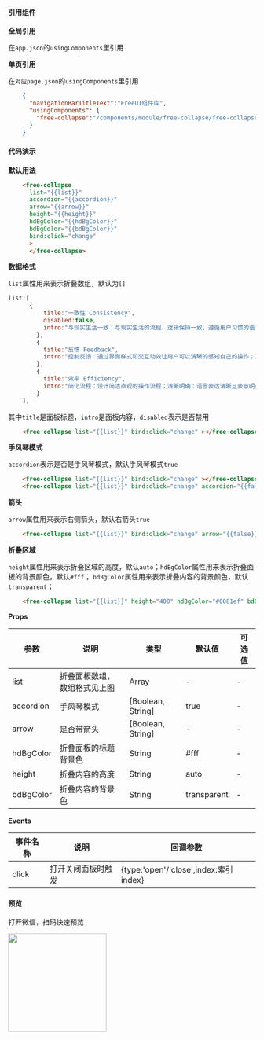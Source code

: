 #### 引用组件

**全局引用**

在`app.json`的`usingComponents`里引用

**单页引用**

在`对应page.json`的`usingComponents`里引用
```json
	{
	  "navigationBarTitleText":"FreeUI组件库",
	  "usingComponents": {
		"free-collapse":"/components/module/free-collapse/free-collapse"    
	  }
	}
```

#### 代码演示

**默认用法**

```html
	<free-collapse 
	  list="{{list}}"
	  accordion="{{accordion}}"
	  arrow="{{arrow}}"
	  height="{{height}}" 
	  hdBgColor="{{hdBgColor}}"
	  bdBgColor="{{bdBgColor}}"
	  bind:click="change"
	  >
	  </free-collapse> 
```

**数据格式**

`list`属性用来表示折叠数组，默认为`[]`
```js
list:[
      {
		  title:"一致性 Consistency",
		  disabled:false,
		  intro:"与现实生活一致：与现实生活的流程、逻辑保持一致，遵循用户习惯的语言和概念；"
		},
		{
		  title:"反馈 Feedback",
		  intro:"控制反馈：通过界面样式和交互动效让用户可以清晰的感知自己的操作；页面反馈："
		},
		{
		  title:"效率 Efficiency",
		  intro:"简化流程：设计简洁直观的操作流程；清晰明确：语言表达清晰且表意明确"
		}
    ],
```
其中`title`是面板标题，`intro`是面板内容，`disabled`表示是否禁用

```html
	<free-collapse list="{{list}}" bind:click="change" ></free-collapse> 
```

**手风琴模式**

`accordion`表示是否是手风琴模式，默认手风琴模式`true`
```html
	<free-collapse list="{{list}}" bind:click="change" ></free-collapse> 
	<free-collapse list="{{list}}" bind:click="change" accordion="{{false}}"></free-collapse> 
```

**箭头**

`arrow`属性用来表示右侧箭头，默认右箭头`true`
```html
	<free-collapse list="{{list}}" bind:click="change" arrow="{{false}}"></free-collapse> 
```

**折叠区域**

`height`属性用来表示折叠区域的高度，默认`auto`；`hdBgColor`属性用来表示折叠面板的背景颜色，默认`#fff`；
`bdBgColor`属性用来表示折叠内容的背景颜色，默认`transparent`；
```html
	<free-collapse list="{{list}}" height="400" hdBgColor="#0081ef" bdBgColor="red"></free-collapse> 
```

**Props**

| 参数     | 说明                                                   | 类型          | 默认值      | 可选值 |
| -------- | ------------------------------------------------------ | ------------- | ----------- | ------ |
| list   | 折叠面板数组，数组格式见上图                                         | Array        | -      | -      |
| accordion   | 手风琴模式                                               | [Boolean, String]        | true      | -      |
| arrow   | 是否带箭头                                              | [Boolean, String]         | -      | -      |
| hdBgColor   |  折叠面板的标题背景色                | String         | #fff          | -      |
| height      | 折叠内容的高度                         | String       | auto           | -      |
| bdBgColor     | 折叠内容的背景色                                   | String        | transparent | - |

**Events**

| 事件名称     | 说明                                                   | 回调参数      |
| -------- | ------------------------------------------------------ | ------------- |
| click      | 打开关闭面板时触发                          | {type:'open'/'close',index:索引index}  |                

#### 预览

打开微信，扫码快速预览

<div align="left"><image src="https://z3.ax1x.com/2021/06/01/2nN0yt.jpg" width="200" height="200"> </image></div>

